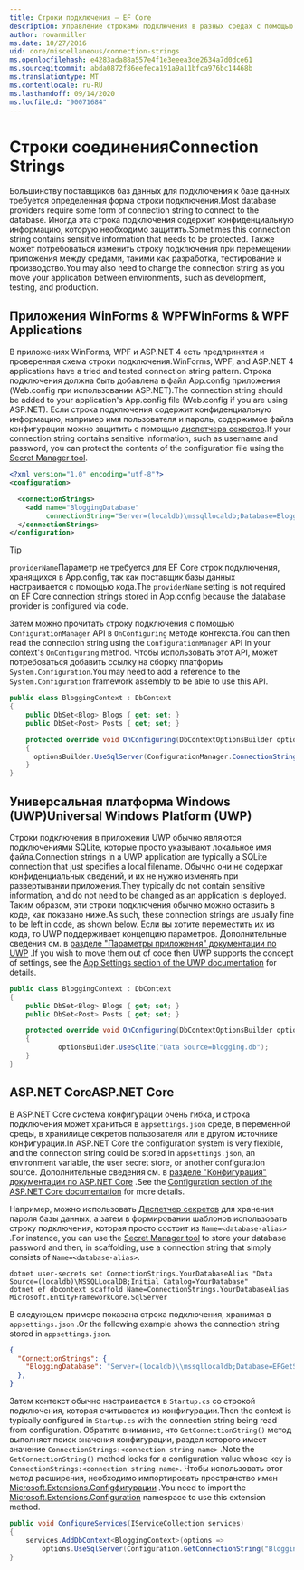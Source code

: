 ```yaml
---
title: Строки подключения — EF Core
description: Управление строками подключения в разных средах с помощью Entity Framework Core
author: rowanmiller
ms.date: 10/27/2016
uid: core/miscellaneous/connection-strings
ms.openlocfilehash: e4283ada88a557e4f1e3eeea3de2634a7d0dce61
ms.sourcegitcommit: abda0872f86eefeca191a9a11bfca976bc14468b
ms.translationtype: MT
ms.contentlocale: ru-RU
ms.lasthandoff: 09/14/2020
ms.locfileid: "90071684"
---
```

# <a name="connection-strings"></a><span data-ttu-id="c3718-103">Строки соединения</span><span class="sxs-lookup"><span data-stu-id="c3718-103">Connection Strings</span></span>

<span data-ttu-id="c3718-104">Большинству поставщиков баз данных для подключения к базе данных требуется определенная форма строки подключения.</span><span class="sxs-lookup"><span data-stu-id="c3718-104">Most database providers require some form of connection string to connect to the database.</span></span> <span data-ttu-id="c3718-105">Иногда эта строка подключения содержит конфиденциальную информацию, которую необходимо защитить.</span><span class="sxs-lookup"><span data-stu-id="c3718-105">Sometimes this connection string contains sensitive information that needs to be protected.</span></span> <span data-ttu-id="c3718-106">Также может потребоваться изменить строку подключения при перемещении приложения между средами, такими как разработка, тестирование и производство.</span><span class="sxs-lookup"><span data-stu-id="c3718-106">You may also need to change the connection string as you move your application between environments, such as development, testing, and production.</span></span>

## <a name="winforms--wpf-applications"></a><span data-ttu-id="c3718-107">Приложения WinForms & WPF</span><span class="sxs-lookup"><span data-stu-id="c3718-107">WinForms & WPF Applications</span></span>

<span data-ttu-id="c3718-108">В приложениях WinForms, WPF и ASP.NET 4 есть предпринятая и проверенная схема строки подключения.</span><span class="sxs-lookup"><span data-stu-id="c3718-108">WinForms, WPF, and ASP.NET 4 applications have a tried and tested connection string pattern.</span></span> <span data-ttu-id="c3718-109">Строка подключения должна быть добавлена в файл App.config приложения (Web.config при использовании ASP.NET).</span><span class="sxs-lookup"><span data-stu-id="c3718-109">The connection string should be added to your application's App.config file (Web.config if you are using ASP.NET).</span></span> <span data-ttu-id="c3718-110">Если строка подключения содержит конфиденциальную информацию, например имя пользователя и пароль, содержимое файла конфигурации можно защитить с помощью [диспетчера секретов](/aspnet/core/security/app-secrets#secret-manager).</span><span class="sxs-lookup"><span data-stu-id="c3718-110">If your connection string contains sensitive information, such as username and password, you can protect the contents of the configuration file using the [Secret Manager tool](/aspnet/core/security/app-secrets#secret-manager).</span></span>

``` xml
<?xml version="1.0" encoding="utf-8"?>
<configuration>

  <connectionStrings>
    <add name="BloggingDatabase"
         connectionString="Server=(localdb)\mssqllocaldb;Database=Blogging;Trusted_Connection=True;" />
  </connectionStrings>
</configuration>
```

> [!TIP]  
> <span data-ttu-id="c3718-111">`providerName`Параметр не требуется для EF Core строк подключения, хранящихся в App.config, так как поставщик базы данных настраивается с помощью кода.</span><span class="sxs-lookup"><span data-stu-id="c3718-111">The `providerName` setting is not required on EF Core connection strings stored in App.config because the database provider is configured via code.</span></span>

<span data-ttu-id="c3718-112">Затем можно прочитать строку подключения с помощью `ConfigurationManager` API в `OnConfiguring` методе контекста.</span><span class="sxs-lookup"><span data-stu-id="c3718-112">You can then read the connection string using the `ConfigurationManager` API in your context's `OnConfiguring` method.</span></span> <span data-ttu-id="c3718-113">Чтобы использовать этот API, может потребоваться добавить ссылку на сборку платформы `System.Configuration`.</span><span class="sxs-lookup"><span data-stu-id="c3718-113">You may need to add a reference to the `System.Configuration` framework assembly to be able to use this API.</span></span>

``` csharp
public class BloggingContext : DbContext
{
    public DbSet<Blog> Blogs { get; set; }
    public DbSet<Post> Posts { get; set; }

    protected override void OnConfiguring(DbContextOptionsBuilder optionsBuilder)
    {
      optionsBuilder.UseSqlServer(ConfigurationManager.ConnectionStrings["BloggingDatabase"].ConnectionString);
    }
}
```

## <a name="universal-windows-platform-uwp"></a><span data-ttu-id="c3718-114">Универсальная платформа Windows (UWP)</span><span class="sxs-lookup"><span data-stu-id="c3718-114">Universal Windows Platform (UWP)</span></span>

<span data-ttu-id="c3718-115">Строки подключения в приложении UWP обычно являются подключениями SQLite, которые просто указывают локальное имя файла.</span><span class="sxs-lookup"><span data-stu-id="c3718-115">Connection strings in a UWP application are typically a SQLite connection that just specifies a local filename.</span></span> <span data-ttu-id="c3718-116">Обычно они не содержат конфиденциальных сведений, и их не нужно изменять при развертывании приложения.</span><span class="sxs-lookup"><span data-stu-id="c3718-116">They typically do not contain sensitive information, and do not need to be changed as an application is deployed.</span></span> <span data-ttu-id="c3718-117">Таким образом, эти строки подключения обычно можно оставить в коде, как показано ниже.</span><span class="sxs-lookup"><span data-stu-id="c3718-117">As such, these connection strings are usually fine to be left in code, as shown below.</span></span> <span data-ttu-id="c3718-118">Если вы хотите переместить их из кода, то UWP поддерживает концепцию параметров. Дополнительные сведения см. в [разделе "Параметры приложения" документации по UWP](/windows/uwp/app-settings/store-and-retrieve-app-data) .</span><span class="sxs-lookup"><span data-stu-id="c3718-118">If you wish to move them out of code then UWP supports the concept of settings, see the [App Settings section of the UWP documentation](/windows/uwp/app-settings/store-and-retrieve-app-data) for details.</span></span>

``` csharp
public class BloggingContext : DbContext
{
    public DbSet<Blog> Blogs { get; set; }
    public DbSet<Post> Posts { get; set; }

    protected override void OnConfiguring(DbContextOptionsBuilder optionsBuilder)
    {
            optionsBuilder.UseSqlite("Data Source=blogging.db");
    }
}
```

## <a name="aspnet-core"></a><span data-ttu-id="c3718-119">ASP.NET Core</span><span class="sxs-lookup"><span data-stu-id="c3718-119">ASP.NET Core</span></span>

<span data-ttu-id="c3718-120">В ASP.NET Core система конфигурации очень гибка, и строка подключения может храниться в `appsettings.json` среде, в переменной среды, в хранилище секретов пользователя или в другом источнике конфигурации.</span><span class="sxs-lookup"><span data-stu-id="c3718-120">In ASP.NET Core the configuration system is very flexible, and the connection string could be stored in `appsettings.json`, an environment variable, the user secret store, or another configuration source.</span></span> <span data-ttu-id="c3718-121">Дополнительные сведения см. в [разделе "Конфигурация" документации по ASP.NET Core](/aspnet/core/fundamentals/configuration) .</span><span class="sxs-lookup"><span data-stu-id="c3718-121">See the [Configuration section of the ASP.NET Core documentation](/aspnet/core/fundamentals/configuration) for more details.</span></span>

<span data-ttu-id="c3718-122">Например, можно использовать [Диспетчер секретов](/aspnet/core/security/app-secrets#secret-manager) для хранения пароля базы данных, а затем в формировании шаблонов использовать строку подключения, которая просто состоит из `Name=<database-alias>` .</span><span class="sxs-lookup"><span data-stu-id="c3718-122">For instance, you can use the [Secret Manager tool](/aspnet/core/security/app-secrets#secret-manager) to store your database password and then, in scaffolding, use a connection string that simply consists of `Name=<database-alias>`.</span></span>

```dotnetcli
dotnet user-secrets set ConnectionStrings.YourDatabaseAlias "Data Source=(localdb)\MSSQLLocalDB;Initial Catalog=YourDatabase"
dotnet ef dbcontext scaffold Name=ConnectionStrings.YourDatabaseAlias Microsoft.EntityFrameworkCore.SqlServer
```

<span data-ttu-id="c3718-123">В следующем примере показана строка подключения, хранимая в `appsettings.json` .</span><span class="sxs-lookup"><span data-stu-id="c3718-123">Or the following example shows the connection string stored in `appsettings.json`.</span></span>

``` json
{
  "ConnectionStrings": {
    "BloggingDatabase": "Server=(localdb)\\mssqllocaldb;Database=EFGetStarted.ConsoleApp.NewDb;Trusted_Connection=True;"
  },
}
```

<span data-ttu-id="c3718-124">Затем контекст обычно настраивается в `Startup.cs` со строкой подключения, которая считывается из конфигурации.</span><span class="sxs-lookup"><span data-stu-id="c3718-124">Then the context is typically configured in `Startup.cs` with the connection string being read from configuration.</span></span> <span data-ttu-id="c3718-125">Обратите внимание, что `GetConnectionString()` метод выполняет поиск значения конфигурации, раздел которого имеет значение `ConnectionStrings:<connection string name>` .</span><span class="sxs-lookup"><span data-stu-id="c3718-125">Note the `GetConnectionString()` method looks for a configuration value whose key is `ConnectionStrings:<connection string name>`.</span></span> <span data-ttu-id="c3718-126">Чтобы использовать этот метод расширения, необходимо импортировать пространство имен [Microsoft.Extensions.Configфигурации](/dotnet/api/microsoft.extensions.configuration) .</span><span class="sxs-lookup"><span data-stu-id="c3718-126">You need to import the [Microsoft.Extensions.Configuration](/dotnet/api/microsoft.extensions.configuration) namespace to use this extension method.</span></span>

``` csharp
public void ConfigureServices(IServiceCollection services)
{
    services.AddDbContext<BloggingContext>(options =>
        options.UseSqlServer(Configuration.GetConnectionString("BloggingDatabase")));
}
```
